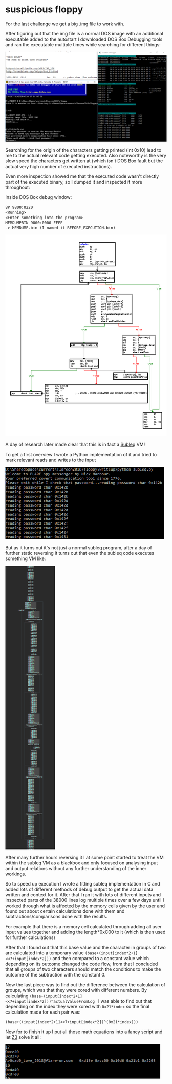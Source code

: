 # suspicious floppy

For the last challenge we get a big .img file to work with.

After figuring out that the img file is a normal DOS image with an additional executable added to the autostart I downloaded DOS Box Debugging tools and ran the executable multiple times while searching for different things:

![](img/challenge12_1.PNG)

Searching for the origin of the characters getting printed (int 0x10) lead to me to the actual relevant code getting executed. Also noteworthy is the very slow speed the characters get written at (which isn't DOS Box fault but the actual very high number of executed instructions).

Even more inspection showed me that the executed code wasn't directly part of the executed binary, so I dumped it and inspected it more throughout:

Inside DOS Box debug window:
```
BP 9800:0220
<Running>
<Enter something into the program>
MEMDUMPBIN 9800:0000 FFFF
-> MEMDUMP.bin (I named it BEFORE_EXECUTION.bin)
```

![](img/challenge12_2.PNG)

A day of research later made clear that this is in fact a [Subleq](https://esolangs.org/wiki/Subleq) VM!

To get a first overview I wrote a Python implementation of it and tried to mark relevant reads and writes to the input

![](img/challenge12_3.PNG)

But as it turns out it's not just a normal subleq program, after a day of further static reversing it turns out that even the subleq code executes something VM like:

![](img/challenge12_4.PNG)

After many further hours reversing it I at some point started to treat the VM within the subleq VM as a blackbox and only focused on analysing input and output relations without any further understanding of the inner workings.

So to speed up execution I wrote a fitting subleq implementation in C and added lots of different methods of debug output to get the actual data written and context for it.
After that I ran it with lots of different inputs and inspected parts of the 38000 lines log multiple times over a few days until I worked through what is affected by the memory cells given by the user and found out about certain calculations done with them and subtractions/comparisons done with the results.

For example that there is a memory cell calculated through adding all user input values together and adding the length*0xC00 to it (which is then used for further calculations)

After that I found out that this base value and the character in groups of two are calculated into a temporary value ``` (base+(input[index*2+1]<<7+input[index*2])) ``` and then compared to a constant value which depending on its outcome changed the code flow, from that I concluded that all groups of two characters should match the conditions to make the outcome of the subtraction with the constant 0.

Now the last piece was to find out the difference between the calculation of groups, which was that they were xored with different numbers.
By calculating ```(base+(input[index*2+1]<<7+input[index*2]))^actualValueFromLog ``` I was able to find out that depending on the index they were xored with ``` 0x21*index ``` so the final calculation made for each pair was:
```
(base+((input[index*2+1]<<7+input[index*2])^(0x21*index)))
```

Now for to finish it up I put all those math equations into a fancy script and let [Z3](https://github.com/Z3Prover/z3) solve it all:

![](img/challenge12_5.PNG)